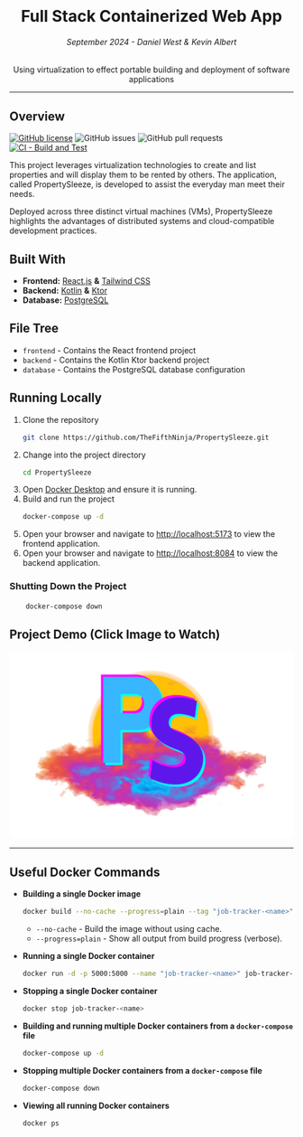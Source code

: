 <br />
<p align="center">
    <h1 align="center">Full Stack Containerized Web App</h1>
    <h6 align="center">September 2024 - Daniel West & Kevin Albert</h6>
    <p align="center">
        Using virtualization to effect portable building and deployment of software applications
    </p>
</p>

___

## Overview 
[![GitHub license](https://img.shields.io/badge/license-MIT-green)](LICENSE)
![GitHub issues](https://img.shields.io/github/issues/TheFifthNinja/PropertySleeze)
![GitHub pull requests](https://img.shields.io/github/issues-pr/TheFifthNinja/PropertySleeze)
[![CI - Build and Test](https://github.com/TheFifthNinja/PropertySleeze/actions/workflows/frontend.yml/badge.svg)](https://github.com/TheFifthNinja/PropertySleeze/actions/workflows/frontend.yml)

This project leverages virtualization technologies to create and list properties and will display them to be rented by others. The application, called PropertySleeze, is developed to assist the everyday man meet their needs.

Deployed across three distinct virtual machines (VMs), PropertySleeze highlights the advantages of distributed systems and cloud-compatible development practices.

## Built With

* **Frontend:** [React.js](https://reactjs.org) **&** [Tailwind CSS](https://tailwindcss.com)
* **Backend:** [Kotlin](https://kotlinlang.org) **&** [Ktor](https://ktor.io/)
* **Database:** [PostgreSQL](https://www.postgresql.org) 

## File Tree 
- `frontend` - Contains the React frontend project
- `backend` - Contains the Kotlin Ktor backend project
- `database` - Contains the PostgreSQL database configuration

## Running Locally

1. Clone the repository
    ```bash
    git clone https://github.com/TheFifthNinja/PropertySleeze.git
    ```
2. Change into the project directory
    ```bash
    cd PropertySleeze
    ```
3. Open [Docker Desktop](https://www.docker.com/products/docker-desktop/) and ensure it is running.
4. Build and run the project
    ```bash
    docker-compose up -d
    ```
5. Open your browser and navigate to [http://localhost:5173](http://localhost:5173) to view the frontend application.
6. Open your browser and navigate to [http://localhost:8084](http://localhost:8084) to view the backend application.

### Shutting Down the Project

```bash
    docker-compose down
```

## Project Demo (Click Image to Watch)

<div align="center">
    <a href="https://www.youtube.com/watch?v=0uhlbVSp1Uw" target="_blank">
        <img src="./frontend/public/Large Logo.png" alt="Project Demo Video" />
    </a>
</div>

---

## Useful Docker Commands 

- **Building a single Docker image**
    ```bash
    docker build --no-cache --progress=plain --tag "job-tracker-<name>" .
    ```
    - `--no-cache` - Build the image without using cache.
    - `--progress=plain` - Show all output from build progress (verbose).

- **Running a single Docker container**
    ```bash
    docker run -d -p 5000:5000 --name "job-tracker-<name>" job-tracker-<name>
    ```

- **Stopping a single Docker container**
    ```bash
    docker stop job-tracker-<name>
    ```

- **Building and running multiple Docker containers from a `docker-compose` file**
    ```bash
    docker-compose up -d
    ```

- **Stopping multiple Docker containers from a `docker-compose` file**
    ```bash
    docker-compose down
    ```

- **Viewing all running Docker containers**
    ```bash
    docker ps
    ```
